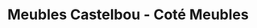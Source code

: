 ---
title: "Meubles Castelbou - Coté Meubles"
url: /creissels/meubles-castelbou-cote-meubles/
shop: meubles
---